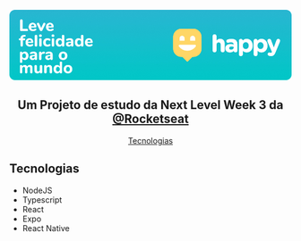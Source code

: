 <p align="center">
  <img alt="Happy – Leve felicidade para o mundo!" src="https://github.com/arilsonb/happy-nlw/blob/main/.github/Happy_Banner.jpg?raw=true">
</p>

<h2 align="center">Um Projeto de estudo da Next Level Week 3 da <a alt="Github Oficial da Rocketseat" href="https://github.com/rocketseat/">@Rocketseat</a></h2>

<p align="center">
  <a href="#tecnologias">Tecnologias</a>
</p>

## Tecnologias
* NodeJS
* Typescript
* React
* Expo
* React Native